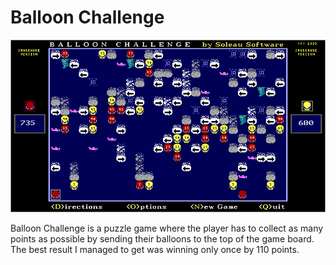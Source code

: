 # Balloon Challenge

![](https://github.com/jatardine/IA-Rejects/blob/main/MS-DOS/BALLCHAL/balloonc_001.png?raw=true)

Balloon Challenge is a puzzle game where the player has to collect as many points as possible by sending their balloons to the top of the game board. The best result I managed to get was winning only once by 110 points.

